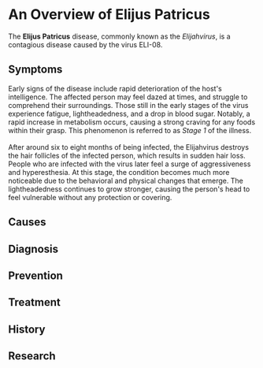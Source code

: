 # An Overview of Elijus Patricus
The **Elijus Patricus** disease, commonly known as the *Elijahvirus*, is a contagious disease caused by the virus ELI-08.

## Symptoms
Early signs of the disease include rapid deterioration of the host's intelligence. The affected person may feel dazed at times, and struggle to comprehend their surroundings. Those still in the early stages of the virus experience fatigue, lightheadedness, and a drop in blood sugar. Notably, a rapid increase in metabolism occurs, causing a strong craving for any foods within their grasp. This phenomenon is referred to as *Stage 1* of the illness.<br><br>After around six to eight months of being infected, the Elijahvirus destroys the hair follicles of the infected person, which results in sudden hair loss. People who are infected with the virus later feel a surge of aggressiveness and hyperesthesia. At this stage, the condition becomes much more noticeable due to the behavioral and physical changes that emerge. The lightheadedness continues to grow stronger, causing the person's head to feel vulnerable without any protection or covering.

## Causes

## Diagnosis

## Prevention

## Treatment

## History

## Research
